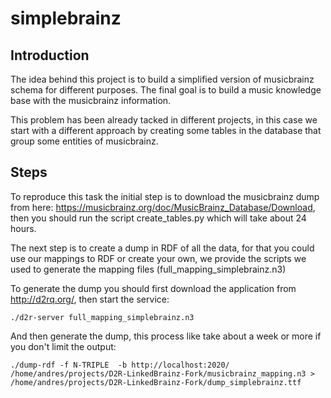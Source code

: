 # simplebrainz

Introduction
-----

The idea behind this project is to build a simplified version of musicbrainz schema for different purposes. The final goal is to build a music knowledge base with the musicbrainz information.

This problem has been already tacked in different projects, in this case we start with a different approach by creating some tables in the database that group some entities of musicbrainz.

Steps
-----

To reproduce this task the initial step is to download the musicbrainz dump from here: https://musicbrainz.org/doc/MusicBrainz_Database/Download, then you should run the script create_tables.py which will take about 24 hours. 

The next step is to create a dump in RDF of all the data, for that you could use our mappings to RDF or create your own, we provide the scripts we used to generate the mapping files (full_mapping_simplebrainz.n3)

To generate the dump you should first download the application from http://d2rq.org/, then start the service:


```
./d2r-server full_mapping_simplebrainz.n3
```

And then generate the dump, this process like take about a week or more if you don't limit the output:

```
./dump-rdf -f N-TRIPLE  -b http://localhost:2020/ /home/andres/projects/D2R-LinkedBrainz-Fork/musicbrainz_mapping.n3 > /home/andres/projects/D2R-LinkedBrainz-Fork/dump_simplebrainz.ttf
```
